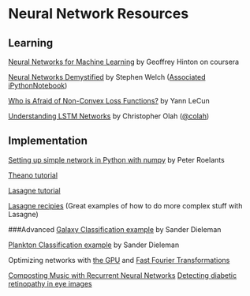 Neural Network Resources
========================

Learning
--------
[Neural Networks for Machine Learning](https://class.coursera.org/neuralnets-2012-001/lecture) by Geoffrey Hinton on coursera

[Neural Networks Demystified](https://www.youtube.com/playlist?list=PL5t4_3NCwW7fgzk4FI3h1PdFxlHcyitxR) by Stephen Welch
([Associated iPythonNotebook](http://nbviewer.ipython.org/github/stephencwelch/Neural-Networks-Demysitifed/tree/master/))

[Who is Afraid of Non-Convex Loss Functions?](http://videolectures.net/eml07_lecun_wia/) by Yann LeCun

[Understanding LSTM Networks](http://colah.github.io/posts/2015-08-Understanding-LSTMs/) by Christopher Olah ([@colah](https://github.com/colah/))


Implementation
--------------
[Setting up simple network in Python with numpy](http://peterroelants.github.io/posts/neural_network_implementation_part01/) by Peter Roelants

[Theano tutorial](http://deeplearning.net/software/theano/tutorial/index.html)

[Lasagne tutorial](http://lasagne.readthedocs.org/en/latest/user/tutorial.html)

[Lasagne recipies](https://github.com/Lasagne/Recipes) (Great examples of how to do more complex stuff with Lasagne)

###Advanced
[Galaxy Classification example](http://benanne.github.io/2014/04/16/galaxy-zoo-code.html) by Sander Dieleman

[Plankton Classification example](http://benanne.github.io/2015/03/17/plankton.html) by Sander Dieleman

Optimizing networks with [the GPU](http://benanne.github.io/2014/04/03/faster-convolutions-in-theano.html) and [Fast Fourier Transformations](http://benanne.github.io/2014/05/12/fft-convolutions-in-theano.html)

[Composting Music with Recurrent Neural Networks](http://www.hexahedria.com/2015/08/03/composing-music-with-recurrent-neural-networks/)
[Detecting diabetic retinopathy in eye images](http://jeffreydf.github.io/diabetic-retinopathy-detection/)
